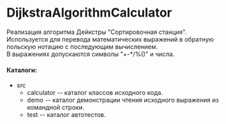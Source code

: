 # DijkstraAlgorithmCalculator
Реализация алгоритма Дейкстры "Сортировочная станция".</br>
Используется для перевода математических выражений в обратную польскую нотацию с последующим вычислением.</br>
В выражениях допускаются символы "+-*/%()" и числа. 

#### Каталоги:
- src
    - calculator -- каталог классов исходного кода.
    - demo -- каталог демонстрации чтения исходного выражения из командной строки.
    - test -- каталог автотестов.
